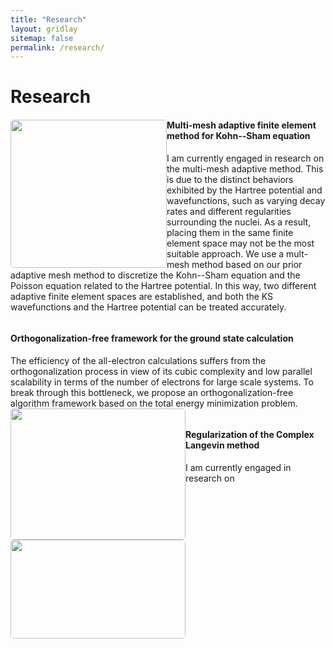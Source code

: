 ```yaml
---
title: "Research"
layout: gridlay
sitemap: false
permalink: /research/
---
```


# Research

<div class="rowl1">
  <img src="{{ site.url }}{{ site.baseurl }}/images/research/2023multimesh2.png" class="img-responsive" style="float: left; border-radius: 5px; width: 250px; height: 237px" />
  <h4>Multi-mesh adaptive finite element method for Kohn--Sham equation</h4>

  I am currently engaged in research on the multi-mesh adaptive method. This is due to the distinct behaviors exhibited by the Hartree potential and wavefunctions, such as varying decay rates and different regularities surrounding the nuclei. As a result, placing them in the same finite element space may not be the most suitable approach. We use a mult-mesh method based on our prior adaptive mesh method to discretize the Kohn--Sham equation and the Poisson equation related to the Hartree potential. In this way, two different adaptive finite element spaces are established, and both the KS wavefunctions and the Hartree potential can be treated accurately.


  <ul style="overflow: hidden">
  </ul>
</div>

<div class="rowl1">
  <h4>Orthogonalization-free framework for the ground state calculation</h4>
	The efficiency of the all-electron calculations suffers from the orthogonalization process in view of its cubic complexity and low parallel scalability in terms of the number of electrons for large scale systems. To break through this bottleneck, we propose an orthogonalization-free algorithm framework based on the total energy minimization problem. 
   
  <img src="{{ site.url }}{{ site.baseurl }}/images/research/C384.png" class="img-responsive" style="float: left; border-radius: 5px; width: 280px; height: 210px" />

  <ul style="overflow: hidden">
  </ul>
</div>

<div class="rowl1">
  <img src="{{ site.url }}{{ site.baseurl }}/images/research/cai2022an.png" class="img-responsive" style="float: left; border-radius: 5px; width: 280px; height: 158px" />
  <h4>Regularization of the Complex Langevin method</h4>

  I am currently engaged in research on 

  <ul style="overflow: hidden">
  </ul>
</div>


